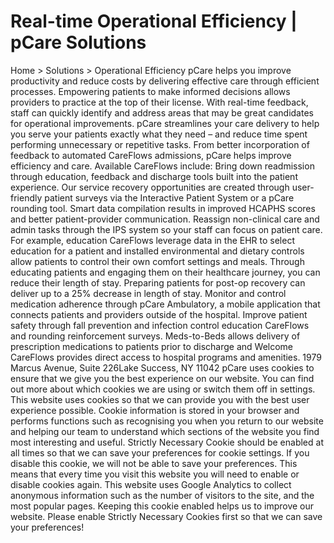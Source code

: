 # Real-time Operational Efficiency | pCare Solutions

Home > Solutions > Operational Efficiency
pCare helps you improve productivity and reduce costs by delivering effective care through efficient processes. Empowering patients to make informed decisions allows providers to practice at the top of their license. With real-time feedback, staff can quickly identify and address areas that may be great candidates for operational improvements.
pCare streamlines your care delivery to help you serve your patients exactly what they need – and reduce time spent performing unnecessary or repetitive tasks. From better incorporation of feedback to automated CareFlows admissions, pCare helps improve efficiency and care.
Available CareFlows include:
Bring down readmission through education, feedback and discharge tools built into the patient experience.
Our service recovery opportunities are created through user-friendly patient surveys via the Interactive Patient System or a pCare rounding tool. Smart data compilation results in improved HCAPHS scores and better patient-provider communication.
Reassign non-clinical care and admin tasks through the IPS system so your staff can focus on patient care. For example, education CareFlows leverage data in the EHR to select education for a patient and installed environmental and dietary controls allow patients to control their own comfort settings and meals.
Through educating patients and engaging them on their healthcare journey, you can reduce their length of stay. Preparing patients for post-op recovery can deliver up to a 25% decrease in length of stay.
Monitor and control medication adherence through pCare Ambulatory, a mobile application  that connects patients and providers outside of the hospital.
Improve patient safety through fall prevention and infection control education CareFlows and rounding reinforcement surveys.
Meds-to-Beds allows delivery of prescription medications to patients prior to discharge and Welcome CareFlows provides direct access to hospital programs and amenities.
1979 Marcus Avenue, Suite 226Lake Success, NY 11042
pCare uses cookies to ensure that we give you the best experience on our website. You can find out more about which cookies we are using or switch them off in settings.
This website uses cookies so that we can provide you with the best user experience possible. Cookie information is stored in your browser and performs functions such as recognising you when you return to our website and helping our team to understand which sections of the website you find most interesting and useful.
Strictly Necessary Cookie should be enabled at all times so that we can save your preferences for cookie settings.
If you disable this cookie, we will not be able to save your preferences. This means that every time you visit this website you will need to enable or disable cookies again.
This website uses Google Analytics to collect anonymous information such as the number of visitors to the site, and the most popular pages.
Keeping this cookie enabled helps us to improve our website.
Please enable Strictly Necessary Cookies first so that we can save your preferences!